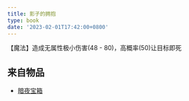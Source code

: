 ```yaml
---
title: 影子的拥抱
type: book
date: '2023-02-01T17:42:00+0800'
---
```


【魔法】造成无属性极小伤害(48 - 80)，高概率(50)让目标即死

## 来自物品

* [暗夜宝箱](/docs/物品/暗夜宝箱)
